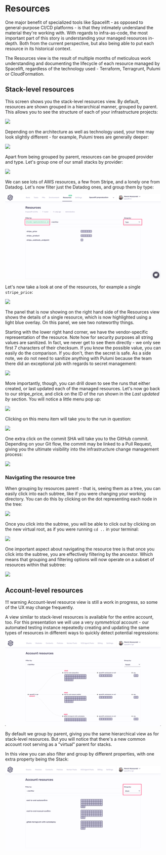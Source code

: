 # Resources

One major benefit of specialized tools like Spacelift - as opposed to general-purpose CI/CD platforms - is that they intimately understand the material they're working with. With regards to infra-as-code, the most important part of this story is understanding your managed resources in-depth. Both from the current perspective, but also being able to put each resource in its historical context.

The Resources view is the result of multiple months of meticulous work understanding and documenting the lifecycle of each resource managed by Spacelift, regardless of the technology used - Terraform, Terragrunt, Pulumi or CloudFormation.

## Stack-level resources

This screen shows you the stack-level resources view. By default, resources are shown grouped in a hierarchical manner, grouped by parent. This allows you to see the structure of each of your infrastructure projects:

![](../assets/screenshots/Runs_·_Production_default_worker_pool.png)

Depending on the architecture as well as technology used, your tree may look slightly different - for example, Pulumi trees are generally deeper:

![](<../assets/screenshots/Runs_·_Vendor_Releases_Watcher_and_Slack___checkout-com___Spacelift (1).png>)

Apart from being grouped by parent, resources can be grouped provider and type. Let's group one of our small stacks by provider:

![](<../assets/screenshots/Runs_·_Spacelift_preproduction_and_Slack___checkout-com___Spacelift (2).png>)

We can see lots of AWS resources, a few from Stripe, and a lonely one from Datadog. Let's now filter just the Datadog ones, and group them by type:

![](<../assets/screenshots/Runs_·_Spacelift_preproduction_and_Slack_____Paweł_Hytry___Spacelift___1_new_item (3).png>)

Let's now take a look at one of the resources, for example a single `stripe_price`:

![](../assets/screenshots/Runs_·_Spacelift_preproduction.png)

The panel that is now showing on the right hand side of the Resources view shows the details of a single resource, which is now highlighted using a light blue overlay. On this panel, we see two noteworthy things.

Starting with the lower right hand corner, we have the vendor-specific representation of the resource. Note how for security purposes all string values are sanitized. In fact, we never get to see them directly - we only see first 7 characters of their checksum. If you know the possible value, you can easily do the comparison. If you don't, then the secret is safe. As a side note, we do not need to sanitize anything with Pulumi because the team there did an exceptional job with regards to secret management:

![](<../assets/screenshots/Runs_·_Vendor_Releases_Watcher (3).png>)

More importantly, though, you can drill down to see the runs that either created, or last updated each of the managed resources. Let's now go back to our stripe\_price, and click on the ID of the run shown in the _Last updated by_ section. You will notice a little menu pop up:

![](<../assets/screenshots/Runs_·_Spacelift_preproduction (1).png>)

Clicking on this menu item will take you to the run in question:

![](<../assets/screenshots/Tag_all_Stripe_prices___398__·_Spacelift_preproduction_and_1__local_dev__tmuxinator_start_spacelift (1).png>)

One extra click on the commit SHA will take you to the GitHub commit. Depending on your Git flow, the commit may be linked to a Pull Request, giving you the ultimate visibility into the infrastructure change management process:

![](../assets/screenshots/Tag_all_Stripe_prices___398__·_spacelift-io_infra_57d4958_and_1__local_dev__tmuxinator_start_spacelift.png)

### Navigating the resource tree

When grouping by resources parent - that is, seeing them as a tree, you can easily click into each subtree, like if you were changing your working directory. You can do this by clicking on the dot representing each node in the tree:

![](../assets/screenshots/Runs_·_Spacelift_development.png)

Once you click into the subtree, you will be able to click out by clicking on the new virtual root, as if you were running `cd ..` in your terminal:

![](<../assets/screenshots/Runs_·_Spacelift_development (1).png>)

One important aspect about navigating the resource tree is that once you click into the subtree, you are effectively filtering by the ancestor. Which means that grouping and filtering options will now operate on a subset of resources within that subtree:

![](<../assets/screenshots/Runs_·_Spacelift_development (2).png>)

## Account-level resources

!!! warning
    Account-level resource view is still a work in progress, so some of the UX may change frequently.

A view similar to stack-level resources is available for the entire account, too. For this presentation we will use a very _symmetrical_ account - our automated testing instance repeatedly creating and updating the same types of resources in different ways to quickly detect potential regressions:

![](../assets/screenshots/Spacelift.png)

By default we group by parent, giving you the same hierarchical view as for stack-level resources. But you will notice that there's a new common account root serving as a "virtual" parent for stacks.

In this view you can also filter and group by different properties, with one extra property being the Stack:

![](../assets/screenshots/Spacelift_and_1__local_dev__tmuxinator_start_spacelift.png)

